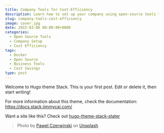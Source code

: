 ```yaml
---
title: Company Tools for Cost-Efficiency
description: Learn how to set up your company using open-source tools to save costs.
slug: company-tools-cost-efficiency
image: cover.jpg
date: 2022-03-06 00:00:00+0000
categories:
  - Open Source Tools
  - Company Setup
  - Cost Efficiency
tags:
  - Docker
  - Open Source
  - Business Tools
  - Cost Savings
type: post
---
```


Welcome to Hugo theme Stack. This is your first post. Edit or delete it, then start writing!

For more information about this theme, check the documentation: https://docs.stack.jimmycai.com/

Want a site like this? Check out [hugo-theme-stack-stater](https://github.com/CaiJimmy/hugo-theme-stack-starter)

> Photo by [Pawel Czerwinski](https://unsplash.com/@pawel_czerwinski) on [Unsplash](https://unsplash.com/)